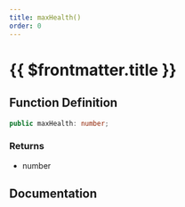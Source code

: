 ```yaml
---
title: maxHealth()
order: 0
---
```


# {{ $frontmatter.title }}

## Function Definition

```ts
public maxHealth: number;
```

### Returns

* number

## Documentation

<!--@include: ./parts/maxHealth.md-->
